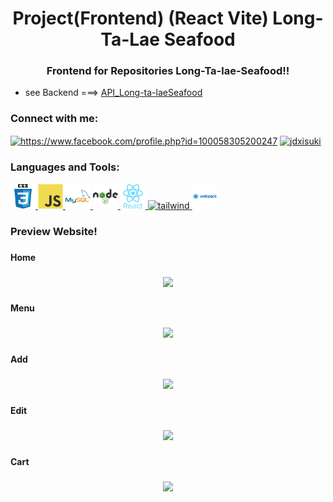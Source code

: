 <h1 align="center">Project(Frontend) (React Vite) Long-Ta-Lae Seafood</h1>
<h3 align="center">Frontend for Repositories Long-Ta-lae-Seafood!!</h3>

- see Backend ===> [API_Long-ta-laeSeafood](https://github.com/Conversx/API_Long-ta-laeSeafood)

<h3 align="left">Connect with me:</h3>
<p align="left">
<a href="https://fb.com/https://www.facebook.com/profile.php?id=100058305200247" target="blank"><img align="center" src="https://raw.githubusercontent.com/rahuldkjain/github-profile-readme-generator/master/src/images/icons/Social/facebook.svg" alt="https://www.facebook.com/profile.php?id=100058305200247" height="30" width="40" /></a>
<a href="https://instagram.com/jdxisuki" target="blank"><img align="center" src="https://raw.githubusercontent.com/rahuldkjain/github-profile-readme-generator/master/src/images/icons/Social/instagram.svg" alt="jdxisuki" height="30" width="40" /></a>
</p>

<h3 align="left">Languages and Tools:</h3>
<p align="left"> <a href="https://www.w3schools.com/css/" target="_blank" rel="noreferrer"> <img src="https://raw.githubusercontent.com/devicons/devicon/master/icons/css3/css3-original-wordmark.svg" alt="css3" width="40" height="40"/> </a> <a href="https://developer.mozilla.org/en-US/docs/Web/JavaScript" target="_blank" rel="noreferrer"> <img src="https://raw.githubusercontent.com/devicons/devicon/master/icons/javascript/javascript-original.svg" alt="javascript" width="40" height="40"/> </a> <a href="https://www.mysql.com/" target="_blank" rel="noreferrer"> <img src="https://raw.githubusercontent.com/devicons/devicon/master/icons/mysql/mysql-original-wordmark.svg" alt="mysql" width="40" height="40"/> </a> <a href="https://nodejs.org" target="_blank" rel="noreferrer"> <img src="https://raw.githubusercontent.com/devicons/devicon/master/icons/nodejs/nodejs-original-wordmark.svg" alt="nodejs" width="40" height="40"/> </a> <a href="https://reactjs.org/" target="_blank" rel="noreferrer"> <img src="https://raw.githubusercontent.com/devicons/devicon/master/icons/react/react-original-wordmark.svg" alt="react" width="40" height="40"/> </a> <a href="https://tailwindcss.com/" target="_blank" rel="noreferrer"> <img src="https://www.vectorlogo.zone/logos/tailwindcss/tailwindcss-icon.svg" alt="tailwind" width="40" height="40"/> </a> <a href="https://webpack.js.org" target="_blank" rel="noreferrer"> <img src="https://raw.githubusercontent.com/devicons/devicon/d00d0969292a6569d45b06d3f350f463a0107b0d/icons/webpack/webpack-original-wordmark.svg" alt="webpack" width="40" height="40"/> </a> </p>

<h3 align="left">Preview Website!</h3>

###

<h4 align="left">Home</h4>

###

<div align="center">
  <img height="200" src="https://media.discordapp.net/attachments/1023613706732572683/1223981813911912508/1.png?ex=661bd4e4&is=66095fe4&hm=f86cf63f69ac25ee4ade10ce11c4a1a2b126d83024fced6329b31bafbdd6dd9d&=&format=webp&quality=lossless&width=892&height=496"  />
</div>

###

<h4 align="left">Menu</h4>

###

<div align="center">
  <img height="200" src="https://media.discordapp.net/attachments/1023613706732572683/1223981813287096491/2admin.png?ex=661bd4e4&is=66095fe4&hm=c1d5707f7b10ced04a3d9fc3964dd7c4eba121b359e32ef2fe79c982f90e2c49&=&format=webp&quality=lossless&width=892&height=488"  />
</div>

###

<h4 align="left">Add</h4>

###

<div align="center">
  <img height="200" src="https://media.discordapp.net/attachments/1023613706732572683/1223981812728987708/add.png?ex=661bd4e4&is=66095fe4&hm=bf5d7301a9dfce72ac89193119fb3cb68a35b964fcaf6d0fd608a699975c2084&=&format=webp&quality=lossless&width=892&height=498"  />
</div>

###

<h4 align="left">Edit</h4>

###

<div align="center">
  <img height="200" src="https://media.discordapp.net/attachments/1023613706732572683/1223981814838988912/edit.png?ex=661bd4e5&is=66095fe5&hm=73956c7837f815cd5124ae0a541808bd7d858294a05b9cac020f2b86efdee501&=&format=webp&quality=lossless&width=892&height=483"  />
</div>

###

<h4 align="left">Cart</h4>

###

<div align="center">
  <img height="200" src="https://media.discordapp.net/attachments/1023613706732572683/1223981814440263761/cart.png?ex=661bd4e5&is=66095fe5&hm=0ba2477ce59dc7d0b7ea51f6b18e2b32ecdc154e3df29730a83cc2dfdbfa1565&=&format=webp&quality=lossless&width=892&height=495"  />
</div>

###
